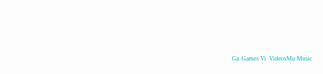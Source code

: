 <html lang="en"><head>
	<meta charset="UTF-8">
	<meta name="viewport" content="width=device-width, initial-scale=1.0">
	<title>Lofties Windows</title>
	<link rel="stylesheet" href="https://fonts.googleapis.com/css2?family=UnifrakturMaguntia&display=swap">
	<style>header {
			background-size: 100%;
			padding: 50px;
			display: flex;
			flex-direction: column;
			background-position: center 65%;
			font-family: "UnifrakturMaguntia";
			background-image: url("https://images.unsplash.com/photo-1534447677768-be436bb09401?ixlib=rb-1.2.1&auto=format&fit=crop&w=750&q=80");
			position: relative;
		}.triangle-container {
			display: flex;
			justify-content: center;
			align-items: flex-start;
			position: absolute;
			top: 0;
			left: 0;
			width: 100%;
			height: 100%;
			overflow: hidden;
		}.triangle {
			width: 9vw;
			height: 10vw;
			background-color: #FF0000;
			transform: rotate(45deg);
			margin: 0.0vw;
		}nav {
			position: absolute;
			top: 20;
			left: -72;
			display: flex;
			align-items: center;
			padding: 0 80px;
			height: 50px;
			background-color: none;
		}nav ul {
			list-style: none;
			margin: 0;
			padding: 0;
			display: flex;
			flex-direction: column;
			align-items: center;
			height: 100%;
			justify-content: space-around;
		}nav li {
			margin-bottom: 1px;
			animation: zoomIn 2s ease forwards;
		}nav li:nth-child(1) img {
			filter: invert(100%) sepia(0%) saturate(1%) hue-rotate(280deg) brightness(104%) contrast(105%);
			transition: filter 2s ease;
		}nav li:nth-child(2) img {
			filter: invert(100%) sepia(0%) saturate(44%) hue-rotate(336deg) brightness(105%) contrast(98%);
			transition: filter 2s ease;
		}nav li:nth-child(3) img {
			filter: invert(100%) sepia(0%) saturate(12%) hue-rotate(110deg) brightness(105%) contrast(100%);
			transition: filter 2s ease;
		}nav img {
			height: 18px;
			transition: transform 0.5s ease;
		}nav li:hover img {
			transform: scale(2);
			filter: invert(0%) sepia(0%) saturate(100%) hue-rotate(0deg) brightness(100%) contrast(100%);
		}@keyframes zoomIn {
			from {
				transform: scale(0.1);
				opacity: 0;
			}
			to {
				transform: scale(1);
				opacity: 1;
			}
		}.tab-menu {
    display: flex;
    justify-content: flex-end;
    align-items: center;
    height: 1%;
    position: absolute;
    bottom: 5;
    right: 2;
    margin: 0;
    padding: 0px;
  text-align: center;
    color: #800000;
}.tab-menu li {
    list-style: none;
    margin: 0 0px;
    position: relative;
    cursor: pointer;
    font-size: 10px;
    color: #00b3b3;
}.tab-menu li:hover .tab-hover {
    display: block;
}.tab-menu li .tab-hover {
    display: none;
    position: absolute;
    top: calc(100% + 10px);
    left: 50%;
    transform: translateX(-50%);
    background-color: #00b3b3;
    color: #800000;
    padding: 10px;
    border-radius: 5px;
    box-shadow: 0 0 10px #800000;
    z-index: 1;
    text-align: center;
    font-size: 8px;
}.tab-menu li:nth-child(1) .tab-hover {
    width: 100px;
}.tab-menu li:nth-child(2) .tab-hover {
    width: 120px;
}.tab-menu li:nth-child(3) .tab-hover {
    width: 90px;
}.tab-menu li img {
    height: 14px;
    margin-right: 0px;
    vertical-align: middle;
}h1 {
			color: #00b3b3;
			font-size: 25px;
			transform: translateY(40px);
			animation: fade-in-out 20s infinite;
			text-shadow: 0 0 5px #800000, 0 0 10px #9c2222, 0 0 20px #b83f3f, 0 0 30px #d35c5c, 0 0 40px #ed7979, 0 0 50px #00b3b3;
			letter-spacing: 4px;
			 position: absolute;
  top: -30px;
  right: 200px;
		}h1 span {
			display: inline-block;
			position: relative;
			transition: transform 1s ease-out;
		}h1 span:hover {
			transform: translateX(20px);
		}#typewriter-text {
    font-size: 9px;
    text-align: center;
    font-family: Arial, sans-serif;
    color: #00b3b3;
    position: relative;
    display: left;
    border-radius: 5px;
    animation: typing 6s steps(30, end) forwards, blink-caret .5s step-end infinite;
    top: 58px;
    right: 68px;
}@keyframes typing {
			from {
				width: 0;
			}
			to {
				width: 100%;
			}
		}@keyframes blink-caret {
			from, to {
				border-color: transparent;
			}
			50% {
				border-color: #333;
			}
		}@keyframes fade-in-out {
			0% {
				opacity: 0;
			}
			50% {
				opacity: 1;
			}
			100% {
				opacity: 0;
			}
		}
	</style>
</style>
<script>
		window.addEventListener('load', () => {
			const canvas = document.getElementById('canvas');
			const context = canvas.getContext('2d');
			canvas.width = window.innerWidth;
			canvas.height = 100;
			const numOfTriangles = 14;
			const triangleWidth = canvas.width / numOfTriangles;
			const triangleHeight = Math.sqrt(0.2) / 2 * triangleWidth;
			const triangleColors = ['#FF0000', '#FF8000', '#FFFF00', '#80FF00', '#00FF00', '#00FF80', '#00FFFF', '#0080FF', '#0000FF', '#8000FF', '#FF00FF', '#FF0080', '#FFFFFF', '#000000'];
			const length = Math.min(numOfTriangles, triangleColors.length);
			for (let i = 0; i < length; i++) {
				context.beginPath();
				context.moveTo(i * triangleWidth, 0);
				context.lineTo((i + 0.414) * triangleWidth, triangleHeight);
				context.lineTo((i + 1) * triangleWidth, 0);
				context.closePath();
				context.fillStyle = triangleColors[i];
				context.fill();
			}
		});
	</script>
	
</head>
<body>
	<header>
		<div class="triangle-container">
			<canvas id="canvas"></canvas>
		</div>
		<h1><span>L</span><span>o</span><span>f</span><span>t</span><span>i</span><span>e</span><span>s</span><span>W</span><span>i</span><span>n</span><span>d</span><span>o</span><span>w</span><span>S</span></h1>
		<nav>
			<ul>
				<li><a href="#"><img src="https://img.icons8.com/clouds/32/000000/facebook.png" alt="Facebook"></a></li>
				<li><a href="#"><img src="https://img.icons8.com/clouds/32/000000/discord-logo.png" alt="Discord"></a></li>
				<li><a href="#"><img src="https://img.icons8.com/clouds/64/000000/youtube.png" alt="YouTube"></a></li>
			</ul>
		</nav>
	<ul class="tab-menu">
		<li>
			<img src="https://img.icons8.com/color/48/000000/controller.png" alt="Games">
			Games
			<div class="tab-hover">Why did the sun go to school? To get brighter!</div>
		</li>
		<li>
			<img src="https://img.icons8.com/color/48/000000/youtube-play.png" alt="Videos">
			Videos
			<div class="tab-hover">Why did the astronaut break up with his girlfriend? Because he needed his space!</div>
        </li>
        <li>
          <img src="https://img.icons8.com/color/48/000000/music.png" alt="Music">
          Music
          <div class="tab-hover">Why did the space cookie go to the doctor? Because it felt crummy!</div>
        </li>
    </ul><p id="typewriter-text"></p>
</header>
	<script>
		const text = "Attention all window lovers! Search our website for the squeegee and win a free clean!";
		let i = 0;
		function typeWriter() {
			if (i < text.length) {
				document.getElementById("typewriter-text").innerHTML += text.charAt(i);
				i++;
				setTimeout(typeWriter, Math.floor(Math.random() * 200) + 50); // randomize the typing speed
			}
		}
		typeWriter();
	</script>
</body></html>
